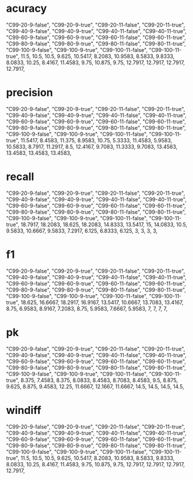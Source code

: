 
# acuracy
"C99-20-9-false", "C99-20-9-true", "C99-20-11-false", "C99-20-11-true", "C99-40-9-false", "C99-40-9-true", "C99-40-11-false", "C99-40-11-true", "C99-60-9-false", "C99-60-9-true", "C99-60-11-false", "C99-60-11-true", "C99-80-9-false", "C99-80-9-true", "C99-80-11-false", "C99-80-11-true", "C99-100-9-false", "C99-100-9-true", "C99-100-11-false", "C99-100-11-true", 
11.5, 10.5, 10.5, 9.625, 10.5417, 8.2083, 10.9583, 8.5833, 9.8333, 8.0833, 10.25, 8.4167, 11.4583, 9.75, 10.875, 9.75, 12.7917, 12.7917, 12.7917, 12.7917, 


# precision
"C99-20-9-false", "C99-20-9-true", "C99-20-11-false", "C99-20-11-true", "C99-40-9-false", "C99-40-9-true", "C99-40-11-false", "C99-40-11-true", "C99-60-9-false", "C99-60-9-true", "C99-60-11-false", "C99-60-11-true", "C99-80-9-false", "C99-80-9-true", "C99-80-11-false", "C99-80-11-true", "C99-100-9-false", "C99-100-9-true", "C99-100-11-false", "C99-100-11-true", 
11.5417, 8.4583, 11.375, 8.9583, 10.75, 5.3333, 11.4583, 5.9583, 10.5833, 8.7917, 11.2917, 8.5, 12.4167, 9.7083, 11.3333, 9.7083, 13.4583, 13.4583, 13.4583, 13.4583, 


# recall
"C99-20-9-false", "C99-20-9-true", "C99-20-11-false", "C99-20-11-true", "C99-40-9-false", "C99-40-9-true", "C99-40-11-false", "C99-40-11-true", "C99-60-9-false", "C99-60-9-true", "C99-60-11-false", "C99-60-11-true", "C99-80-9-false", "C99-80-9-true", "C99-80-11-false", "C99-80-11-true", "C99-100-9-false", "C99-100-9-true", "C99-100-11-false", "C99-100-11-true", 
18.7917, 18.2083, 18.625, 18.2083, 14.8333, 13.5417, 15, 14.0833, 10.5, 9.5833, 10.6667, 9.5833, 7.2917, 6.125, 6.8333, 6.125, 3, 3, 3, 3, 


# f1
"C99-20-9-false", "C99-20-9-true", "C99-20-11-false", "C99-20-11-true", "C99-40-9-false", "C99-40-9-true", "C99-40-11-false", "C99-40-11-true", "C99-60-9-false", "C99-60-9-true", "C99-60-11-false", "C99-60-11-true", "C99-80-9-false", "C99-80-9-true", "C99-80-11-false", "C99-80-11-true", "C99-100-9-false", "C99-100-9-true", "C99-100-11-false", "C99-100-11-true", 
18.625, 16.6667, 18.2917, 16.9167, 13.5417, 10.6667, 13.7083, 13.4167, 8.75, 6.9583, 8.9167, 7.2083, 8.75, 5.9583, 7.6667, 5.9583, 7, 7, 7, 7, 


# pk
"C99-20-9-false", "C99-20-9-true", "C99-20-11-false", "C99-20-11-true", "C99-40-9-false", "C99-40-9-true", "C99-40-11-false", "C99-40-11-true", "C99-60-9-false", "C99-60-9-true", "C99-60-11-false", "C99-60-11-true", "C99-80-9-false", "C99-80-9-true", "C99-80-11-false", "C99-80-11-true", "C99-100-9-false", "C99-100-9-true", "C99-100-11-false", "C99-100-11-true", 
8.375, 7.4583, 8.375, 8.0833, 8.4583, 8.7083, 8.4583, 9.5, 8.875, 9.625, 8.875, 9.4583, 12.25, 11.6667, 12.1667, 11.6667, 14.5, 14.5, 14.5, 14.5, 


# windiff
"C99-20-9-false", "C99-20-9-true", "C99-20-11-false", "C99-20-11-true", "C99-40-9-false", "C99-40-9-true", "C99-40-11-false", "C99-40-11-true", "C99-60-9-false", "C99-60-9-true", "C99-60-11-false", "C99-60-11-true", "C99-80-9-false", "C99-80-9-true", "C99-80-11-false", "C99-80-11-true", "C99-100-9-false", "C99-100-9-true", "C99-100-11-false", "C99-100-11-true", 
11.5, 10.5, 10.5, 9.625, 10.5417, 8.2083, 10.9583, 8.5833, 9.8333, 8.0833, 10.25, 8.4167, 11.4583, 9.75, 10.875, 9.75, 12.7917, 12.7917, 12.7917, 12.7917, 



